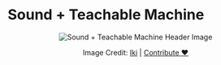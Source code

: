 # Sound + Teachable Machine

<center>
  <img class="header-img" src="assets/header-test.png" alt="Sound + Teachable Machine Header Image" >
  <p class="img-credit"> Image Credit: <a href="https://thenounproject.com/creator/ifkirianto.if" target="_blank" title="Iki">Iki</a> | <a href='https://forms.gle/5EpwYabG8hLn4p926' target="contribute-form">Contribute ♥️</a> </p>
</center>
